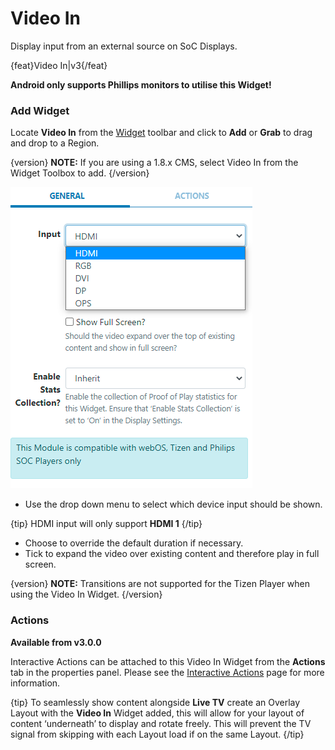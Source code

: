 <!--toc=widgets-->

# Video In

Display input from an external source on SoC Displays.

{feat}Video In|v3{/feat}

**Android only supports Phillips monitors to utilise this Widget!**

### Add Widget

Locate **Video In** from the [Widget](layouts_widgets.html) toolbar and click to **Add** or **Grab** to drag and drop to a Region. 

{version}
**NOTE:** If you are using a 1.8.x CMS, select Video In from the Widget Toolbox to add. 
{/version}

![Add Video In](img/v3.1_media_video_in.png)

- Use the drop down menu to select which device input should be shown.

{tip}
HDMI input will only support **HDMI 1**
{/tip}

- Choose to override the default duration if necessary.
- Tick to expand the video over existing content and therefore play in full screen.

{version}
**NOTE:** Transitions are not supported for the Tizen Player when using the Video In Widget.
{/version}

### Actions 

**Available from v3.0.0**

Interactive Actions can be attached to this Video In Widget from the **Actions** tab in the properties panel. Please see the [Interactive Actions](layouts_interactive_actions.html) page for more information.

{tip}
To seamlessly show content alongside **Live TV** create an Overlay Layout with the **Video In** Widget added, this will allow for your layout of content ‘underneath’ to display and rotate freely. This will prevent the TV signal from skipping with each Layout load if on the same Layout.
{/tip}

